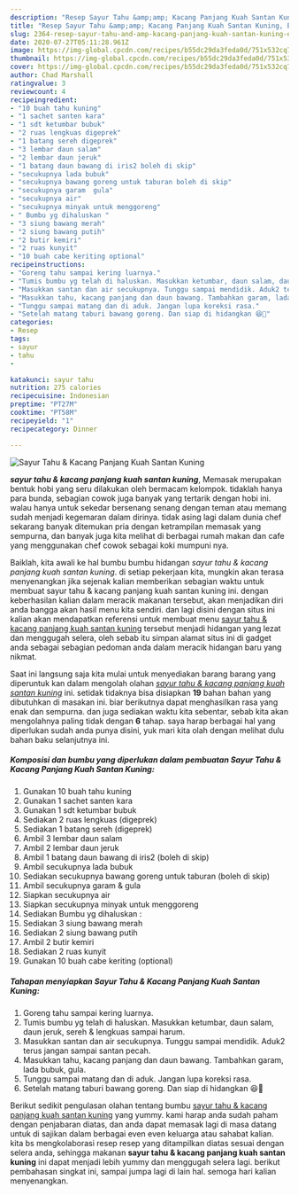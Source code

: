 ```yaml
---
description: "Resep Sayur Tahu &amp;amp; Kacang Panjang Kuah Santan Kuning, Enak"
title: "Resep Sayur Tahu &amp;amp; Kacang Panjang Kuah Santan Kuning, Enak"
slug: 2364-resep-sayur-tahu-and-amp-kacang-panjang-kuah-santan-kuning-enak
date: 2020-07-27T05:11:28.961Z
image: https://img-global.cpcdn.com/recipes/b55dc29da3feda0d/751x532cq70/sayur-tahu-kacang-panjang-kuah-santan-kuning-foto-resep-utama.jpg
thumbnail: https://img-global.cpcdn.com/recipes/b55dc29da3feda0d/751x532cq70/sayur-tahu-kacang-panjang-kuah-santan-kuning-foto-resep-utama.jpg
cover: https://img-global.cpcdn.com/recipes/b55dc29da3feda0d/751x532cq70/sayur-tahu-kacang-panjang-kuah-santan-kuning-foto-resep-utama.jpg
author: Chad Marshall
ratingvalue: 3
reviewcount: 4
recipeingredient:
- "10 buah tahu kuning"
- "1 sachet santen kara"
- "1 sdt ketumbar bubuk"
- "2 ruas lengkuas digeprek"
- "1 batang sereh digeprek"
- "3 lembar daun salam"
- "2 lembar daun jeruk"
- "1 batang daun bawang di iris2 boleh di skip"
- "secukupnya lada bubuk"
- "secukupnya bawang goreng untuk taburan boleh di skip"
- "secukupnya garam  gula"
- "secukupnya air"
- "secukupnya minyak untuk menggoreng"
- " Bumbu yg dihaluskan "
- "3 siung bawang merah"
- "2 siung bawang putih"
- "2 butir kemiri"
- "2 ruas kunyit"
- "10 buah cabe keriting optional"
recipeinstructions:
- "Goreng tahu sampai kering luarnya."
- "Tumis bumbu yg telah di haluskan. Masukkan ketumbar, daun salam, daun jeruk, sereh &amp; lengkuas sampai harum."
- "Masukkan santan dan air secukupnya. Tunggu sampai mendidik. Aduk2 terus jangan sampai santan pecah."
- "Masukkan tahu, kacang panjang dan daun bawang. Tambahkan garam, lada bubuk, gula."
- "Tunggu sampai matang dan di aduk. Jangan lupa koreksi rasa."
- "Setelah matang taburi bawang goreng. Dan siap di hidangkan 😆🍜"
categories:
- Resep
tags:
- sayur
- tahu
- 

katakunci: sayur tahu  
nutrition: 275 calories
recipecuisine: Indonesian
preptime: "PT27M"
cooktime: "PT58M"
recipeyield: "1"
recipecategory: Dinner

---
```



![Sayur Tahu &amp; Kacang Panjang Kuah Santan Kuning](https://img-global.cpcdn.com/recipes/b55dc29da3feda0d/751x532cq70/sayur-tahu-kacang-panjang-kuah-santan-kuning-foto-resep-utama.jpg)

<b><i>sayur tahu &amp; kacang panjang kuah santan kuning</i></b>, Memasak merupakan bentuk hobi yang seru dilakukan oleh bermacam kelompok. tidaklah hanya para bunda, sebagian cowok juga banyak yang tertarik dengan hobi ini. walau hanya untuk sekedar bersenang senang dengan teman atau memang sudah menjadi kegemaran dalam dirinya. tidak asing lagi dalam dunia chef sekarang banyak ditemukan pria dengan ketrampilan memasak yang sempurna, dan banyak juga kita melihat di berbagai rumah makan dan cafe yang menggunakan chef cowok sebagai koki mumpuni nya.



Baiklah, kita awali ke hal bumbu bumbu hidangan <i>sayur tahu &amp; kacang panjang kuah santan kuning</i>. di setiap pekerjaan kita, mungkin akan terasa menyenangkan jika sejenak kalian memberikan sebagian waktu untuk membuat sayur tahu &amp; kacang panjang kuah santan kuning ini. dengan keberhasilan kalian dalam meracik makanan tersebut, akan menjadikan diri anda bangga akan hasil menu kita sendiri. dan lagi disini dengan situs ini kalian akan mendapatkan referensi untuk membuat menu <u>sayur tahu &amp; kacang panjang kuah santan kuning</u> tersebut menjadi hidangan yang lezat dan menggugah selera, oleh sebab itu simpan alamat situs ini di gadget anda sebagai sebagian pedoman anda dalam meracik hidangan baru yang nikmat.


Saat ini langsung saja kita mulai untuk menyediakan barang barang yang diperuntuk kan dalam mengolah olahan <u><i>sayur tahu &amp; kacang panjang kuah santan kuning</i></u> ini. setidak tidaknya bisa disiapkan <b>19</b> bahan bahan yang dibutuhkan di masakan ini. biar berikutnya dapat menghasilkan rasa yang enak dan sempurna. dan juga sediakan waktu kita sebentar, sebab kita akan mengolahnya paling tidak dengan <b>6</b> tahap. saya harap berbagai hal yang diperlukan sudah anda punya disini, yuk mari kita olah dengan melihat dulu bahan baku selanjutnya ini.

<!--inarticleads1-->

##### Komposisi dan bumbu yang diperlukan dalam pembuatan Sayur Tahu &amp; Kacang Panjang Kuah Santan Kuning:

1. Gunakan 10 buah tahu kuning
1. Gunakan 1 sachet santen kara
1. Gunakan 1 sdt ketumbar bubuk
1. Sediakan 2 ruas lengkuas (digeprek)
1. Sediakan 1 batang sereh (digeprek)
1. Ambil 3 lembar daun salam
1. Ambil 2 lembar daun jeruk
1. Ambil 1 batang daun bawang di iris2 (boleh di skip)
1. Ambil secukupnya lada bubuk
1. Sediakan secukupnya bawang goreng untuk taburan (boleh di skip)
1. Ambil secukupnya garam &amp; gula
1. Siapkan secukupnya air
1. Siapkan secukupnya minyak untuk menggoreng
1. Sediakan  Bumbu yg dihaluskan :
1. Sediakan 3 siung bawang merah
1. Sediakan 2 siung bawang putih
1. Ambil 2 butir kemiri
1. Sediakan 2 ruas kunyit
1. Gunakan 10 buah cabe keriting (optional)




<!--inarticleads2-->

##### Tahapan menyiapkan Sayur Tahu &amp; Kacang Panjang Kuah Santan Kuning:

1. Goreng tahu sampai kering luarnya.
1. Tumis bumbu yg telah di haluskan. Masukkan ketumbar, daun salam, daun jeruk, sereh &amp; lengkuas sampai harum.
1. Masukkan santan dan air secukupnya. Tunggu sampai mendidik. Aduk2 terus jangan sampai santan pecah.
1. Masukkan tahu, kacang panjang dan daun bawang. Tambahkan garam, lada bubuk, gula.
1. Tunggu sampai matang dan di aduk. Jangan lupa koreksi rasa.
1. Setelah matang taburi bawang goreng. Dan siap di hidangkan 😆🍜




Berikut sedikit pengulasan olahan tentang bumbu <u>sayur tahu &amp; kacang panjang kuah santan kuning</u> yang yummy. kami harap anda sudah paham dengan penjabaran diatas, dan anda dapat memasak lagi di masa datang untuk di sajikan dalam berbagai even even keluarga atau sahabat kalian. kita bs mengkolaborasi resep resep yang ditampilkan diatas sesuai dengan selera anda, sehingga makanan <b>sayur tahu &amp; kacang panjang kuah santan kuning</b> ini dapat menjadi lebih yummy dan menggugah selera lagi. berikut pembahasan singkat ini, sampai jumpa lagi di lain hal. semoga hari kalian menyenangkan.
